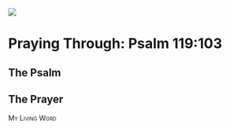 <img class="intro-right" src="/images/art-paris-psalter.jpg">

<style>
  li {list-style-type: none;}
  p + ul {
    margin-top: -18px;
}
</style>

# Praying Through: Psalm 119:103

## The Psalm

## The Prayer

<div style="font-variant: small-caps;">
My Living Word
</div>
